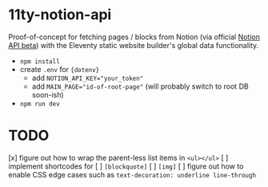 # 11ty-notion-api

Proof-of-concept for fetching pages / blocks from Notion (via official [Notion API beta](https://developers.notion.com/changelog)) with the Eleventy static website builder's global data functionality.

- `npm install`
- create `.env` for `{dotenv}`
  - add `NOTION_API_KEY="your_token"`
  - add `MAIN_PAGE="id-of-root-page"` (will probably switch to root DB soon-ish)
- `npm run dev`

# TODO

[x] figure out how to wrap the parent-less list items in `<ul></ul>`
[ ] implement shortcodes for
  [ ] `[blockquote]`
  [ ] `[img]`
[ ] figure out how to enable CSS edge cases such as `text-decoration: underline line-through`
